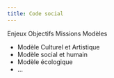 ```yaml
---
title: Code social
---
```

Enjeux
Objectifs
Missions
Modèles
- Modèle Culturel et Artistique
- Modèle social et humain
- Modèle écologique
- ...
